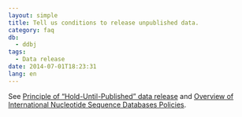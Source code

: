 ```yaml
---
layout: simple
title: Tell us conditions to release unpublished data.
category: faq
db:
  - ddbj
tags: 
  - Data release
date: 2014-07-01T18:23:31
lang: en
---
```


See [Principle of “Hold-Until-Published” data release](/insdc/data-release-policy-e.html) and [Overview of International Nucleotide Sequence Databases Policies](/insdc/index-e.html#policy). 

